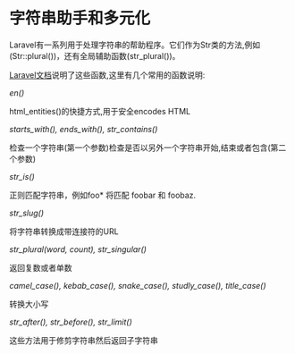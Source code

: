 # 字符串助手和多元化

Laravel有一系列用于处理字符串的帮助程序。它们作为Str类的方法,例如\(Str::plural\(\)\)，还有全局辅助函数\(str\_plural\(\)\)。

[Laravel文档](https://laravel.com/docs/5.8/helpers)说明了这些函数,这里有几个常用的函数说明:

_en\(\)_

html\_entities\(\)的快捷方式,用于安全encodes HTML

_starts\_with\(\), ends\_with\(\), str\_contains\(\)_

检查一个字符串\(第一个参数\)检查是否以另外一个字符串开始,结束或者包含\(第二个参数\)

_str\_is\(\)_

正则匹配字符串，例如foo\* 将匹配 foobar 和 foobaz.

_str\_slug\(\)_

将字符串转换成带连接符的URL

_str\_plural\(word, count\), str\_singular\(\)_

返回复数或者单数

_camel\_case\(\), kebab\_case\(\), snake\_case\(\), studly\_case\(\), title\_case\(\)_

转换大小写

_str\_after\(\), str\_before\(\), str\_limit\(\)_

这些方法用于修剪字符串然后返回子字符串  
  
  


